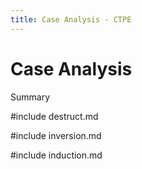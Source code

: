 ```yaml
---
title: Case Analysis - CTPE
---
```


# Case Analysis

Summary

#include destruct.md

#include inversion.md

#include induction.md
